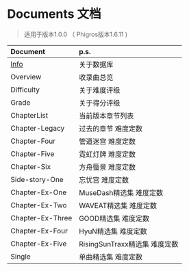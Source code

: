 # Documents 文档
> 适用于版本1.0.0 （ Phigros版本1.6.11 )

| Document | p.s. |
|:--|:--|
| [Info](https://github.com/CherryAya/PhigrosDB-project/blob/main/docs/Info.md) | 关于数据库 |
| Overview | 收录曲总览 |
| Difficulty | 关于难度评级 |
| Grade | 关于得分评级 |
| ChapterList | 当前版本章节列表 |
| Chapter-Legacy | 过去的章节 难度定数 |
| Chapter-Four | 管道迷宫 难度定数 |
| Chapter-Five | 霓虹灯牌 难度定数 |
| Chapter-Six | 方舟蜃景 难度定数 |
| Side-story-One | 忘忧宫 难度定数 |
| Chapter-Ex-One | MuseDash精选集 难度定数 |
| Chapter-Ex-Two | WAVEAT精选集 难度定数 |
| Chapter-Ex-Three | GOOD精选集 难度定数 |
| Chapter-Ex-Four | HyuN精选集 难度定数 |
| Chapter-Ex-Five | RisingSunTraxx精选集 难度定数 |
| Single | 单曲精选集 难度定数 |